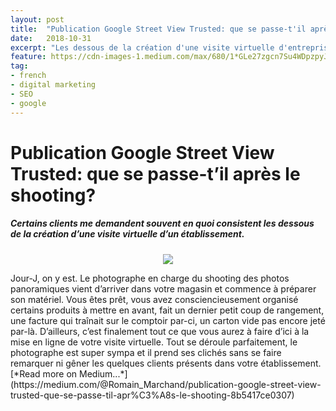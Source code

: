 ```yaml
---
layout: post
title:  "Publication Google Street View Trusted: que se passe-t'il après le shooting?"
date:   2018-10-31
excerpt: "Les dessous de la création d'une visite virtuelle d'entreprise sur Google"
feature: https://cdn-images-1.medium.com/max/680/1*GLe27zgcn7Su4WDpzpyJJQ.jpeg
tag: 
- french 
- digital marketing 
- SEO 
- google
---
```



# **Publication Google Street View Trusted: que se passe-t’il après le shooting?**
##### *Certains clients me demandent souvent en quoi consistent les dessous de la création d’une visite virtuelle d’un établissement*.
<center><figure>
	<a href="https://cdn-images-1.medium.com/max/1600/1*a8hr3MRxAoxqAiE1QdE4sg.png"><img src="https://cdn-images-1.medium.com/max/1600/1*a8hr3MRxAoxqAiE1QdE4sg.png"></a>
	<figcaption><a href="https://cdn-images-1.medium.com/max/1600/1*a8hr3MRxAoxqAiE1QdE4sg.png" title="Panoramique intérieur voiture"></a></figcaption>
</figure></center>
Jour-J, on y est. Le photographe en charge du shooting des photos panoramiques
vient d’arriver dans votre magasin et commence à préparer son matériel. Vous
êtes prêt, vous avez consciencieusement organisé certains produits à mettre en
avant, fait un dernier petit coup de rangement, une facture qui traînait sur le
comptoir par-ci, un carton vide pas encore jeté par-là. D’ailleurs, c’est
finalement tout ce que vous aurez à faire d’ici à la mise en ligne de
votre
visite virtuelle. Tout se déroule parfaitement, le photographe est super sympa
et il prend ses clichés sans se faire remarquer ni gêner les quelques clients
présents dans votre établissement.  
[*Read more on Medium...*](https://medium.com/@Romain_Marchand/publication-google-street-view-trusted-que-se-passe-til-apr%C3%A8s-le-shooting-8b5417ce0307)
